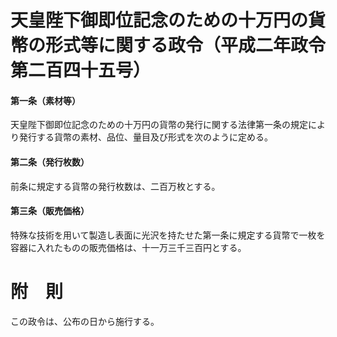 # 天皇陛下御即位記念のための十万円の貨幣の形式等に関する政令（平成二年政令第二百四十五号）
#### 第一条（素材等）
天皇陛下御即位記念のための十万円の貨幣の発行に関する法律第一条の規定により発行する貨幣の素材、品位、量目及び形式を次のように定める。
#### 第二条（発行枚数）
前条に規定する貨幣の発行枚数は、二百万枚とする。
#### 第三条（販売価格）
特殊な技術を用いて製造し表面に光沢を持たせた第一条に規定する貨幣で一枚を容器に入れたものの販売価格は、十一万三千三百円とする。
# 附　則
この政令は、公布の日から施行する。
